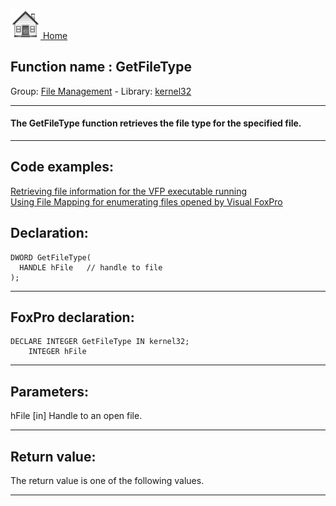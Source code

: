 [<img src="../../images/home.png"> Home ](https://github.com/VFPX/Win32API)  

## Function name : GetFileType
Group: [File Management](../../functions_group.md#File_Management)  -  Library: [kernel32](../../Libraries.md#kernel32)  
***  


#### The GetFileType function retrieves the file type for the specified file.
***  


## Code examples:
[Retrieving file information for the VFP executable running](../../samples/sample_242.md)  
[Using File Mapping for enumerating files opened by Visual FoxPro](../../samples/sample_473.md)  

## Declaration:
```foxpro  
DWORD GetFileType(
  HANDLE hFile   // handle to file
);  
```  
***  


## FoxPro declaration:
```foxpro  
DECLARE INTEGER GetFileType IN kernel32;
	INTEGER hFile  
```  
***  


## Parameters:
hFile 
[in] Handle to an open file.   
***  


## Return value:
The return value is one of the following values.   
***  

